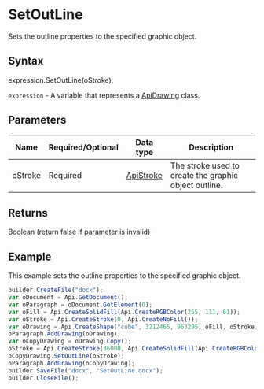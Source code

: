 # SetOutLine

Sets the outline properties to the specified graphic object.

## Syntax

expression.SetOutLine(oStroke);

`expression` - A variable that represents a [ApiDrawing](../ApiDrawing.md) class.

## Parameters

| **Name** | **Required/Optional** | **Data type** | **Description** |
| ------------- | ------------- | ------------- | ------------- |
| oStroke | Required | [ApiStroke](../../ApiStroke/ApiStroke.md) | The stroke used to create the graphic object outline. |

## Returns

Boolean (return false if parameter is invalid)

## Example

This example sets the outline properties to the specified graphic object.

```javascript
builder.CreateFile("docx");
var oDocument = Api.GetDocument();
var oParagraph = oDocument.GetElement(0);
var oFill = Api.CreateSolidFill(Api.CreateRGBColor(255, 111, 61));
var oStroke = Api.CreateStroke(0, Api.CreateNoFill());
var oDrawing = Api.CreateShape("cube", 3212465, 963295, oFill, oStroke);
oParagraph.AddDrawing(oDrawing); 
var oCopyDrawing = oDrawing.Copy();
oStroke = Api.CreateStroke(36000, Api.CreateSolidFill(Api.CreateRGBColor(51, 51, 51)));
oCopyDrawing.SetOutLine(oStroke);
oParagraph.AddDrawing(oCopyDrawing);
builder.SaveFile("docx", "SetOutLine.docx");
builder.CloseFile();
```